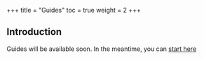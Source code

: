 +++
title = "Guides"
toc = true
weight = 2
+++

## Introduction

Guides will be available soon. In the meantime, you can [start here](/getting-started)